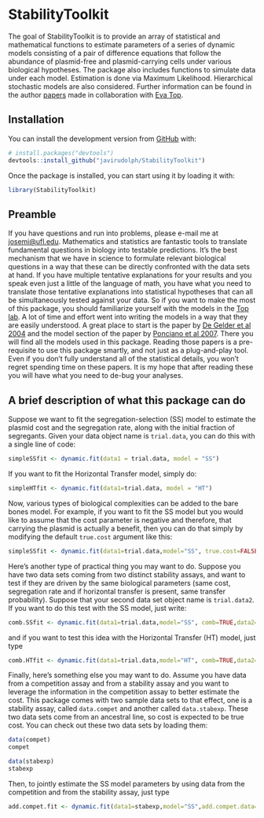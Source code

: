 
<!-- README.md is generated from README.Rmd. Please edit that file -->

# StabilityToolkit

<!-- badges: start -->

<!-- badges: end -->

The goal of StabilityToolkit is to provide an array of statistical and
mathematical functions to estimate parameters of a series of dynamic
models consisting of a pair of difference equations that follow the
abundance of plasmid-free and plasmid-carrying cells under various
biological hypotheses. The package also includes functions to simulate
data under each model. Estimation is done via Maximum Likelihood.
Hierarchical stochastic models are also considered. Further information
can be found in the author
[papers](http://people.clas.ufl.edu/josemi/papers/) made in
collaboration with [Eva Top](http://www.thetoplab.org/).

## Installation

You can install the development version from
[GitHub](https://github.com/) with:

``` r
# install.packages("devtools")
devtools::install_github("javirudolph/StabilityToolkit")
```

Once the package is installed, you can start using it by loading it
with:

``` r
library(StabilityToolkit)
```

## Preamble

If you have questions and run into problems, please e-mail me at
<josemi@ufl.edu>. Mathematics and statistics are fantastic tools to
translate fundamental questions in biology into testable predictions.
It’s the best mechanism that we have in science to formulate relevant
biological questions in a way that these can be directly confronted with
the data sets at hand. If you have multiple tentative explanations for
your results and you speak even just a little of the language of math,
you have what you need to translate those tentative explanations into
statistical hypotheses that can all be simultaneously tested against
your data. So if you want to make the most of this package, you should
familiarize yourself with the models in the [Top
lab](http://www.thetoplab.org/). A lot of time and effort went into
writing the models in a way that they are easily understood. A great
place to start is the paper by [De Gelder et
al 2004](https://www.genetics.org/content/168/3/1131) and the model
section of the paper by [Ponciano et
al 2007](https://doi.org/10.1534/genetics.106.061937). There you will
find all the models used in this package. Reading those papers is a
pre-requisite to use this package smartly, and not just as a
plug-and-play tool. Even if you don’t fully understand all of the
statistical details, you won’t regret spending time on these papers. It
is my hope that after reading these you will have what you need to
de-bug your analyses.

## A brief description of what this package can do

Suppose we want to fit the segregation-selection (SS) model to estimate
the plasmid cost and the segregation rate, along with the initial
fraction of segregants. Given your data object name is `trial.data`, you
can do this with a single line of code:

``` r
simpleSSfit <- dynamic.fit(data1 = trial.data, model = "SS")
```

If you want to fit the Horizontal Transfer model, simply do:

``` r
simpleHTfit <- dynamic.fit(data1=trial.data, model = "HT")
```

Now, various types of biological complexities can be added to the bare
bones model. For example, if you want to fit the SS model but you would
like to assume that the cost parameter is negative and therefore, that
carrying the plasmid is actually a benefit, then you can do that simply
by modifying the default `true.cost` argument like this:

``` r
simpleSSfit <- dynamic.fit(data1=trial.data,model="SS", true.cost=FALSE)
```

Here’s another type of practical thing you may want to do. Suppose you
have two data sets coming from two distinct stability assays, and want
to test if they are driven by the same biological parameters (same cost,
segregation rate and if horizontal transfer is present, same transfer
probability). Suppose that your second data set object name is
`trial.data2`. If you want to do this test with the SS model, just
write:

``` r
comb.SSfit <- dynamic.fit(data1=trial.data,model="SS", comb=TRUE,data2=trial.data2)
```

and if you want to test this idea with the Horizontal Transfer (HT)
model, just type

``` r
comb.HTfit <- dynamic.fit(data1=trial.data,model="HT", comb=TRUE,data2=trial.data2)
```

Finally, here’s something else you may want to do. Assume you have data
from a competition assay and from a stability assay and you want to
leverage the information in the competition assay to better estimate the
cost. This package comes with two sample data sets to that effect, one
is a stability assay, called `data.compet` and another called
`data.stabexp`. These two data sets come from an ancestral line, so cost
is expected to be true cost. You can check out these two data sets by
loading them:

``` r
data(compet)
compet

data(stabexp)
stabexp
```

Then, to jointly estimate the SS model parameters by using data from the
competition and from the stability assay, just type

``` r
add.compet.fit <- dynamic.fit(data1=stabexp,model="SS",add.compet.data=TRUE, data2=compet)
```
